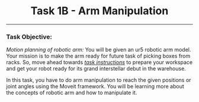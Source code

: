 <center>
    <h1>Task 1B - Arm Manipulation</h1>
</center>

---

### Task Objective:
*Motion planning of robotic arm:*
You will be given an ur5 robotic arm model. Your mission is to make the arm ready for future task of picking boxes from racks. So, move ahead towards *[task instructions](instructions.md)* to prepare your workspace and get your robot ready for its grand interstellar debut in the warehouse.

In this task, you have to do arm manipulation to reach the given positions or joint angles using the Moveit framework. You will be learning more about the concepts of robotic arm and how to manipulate it.

